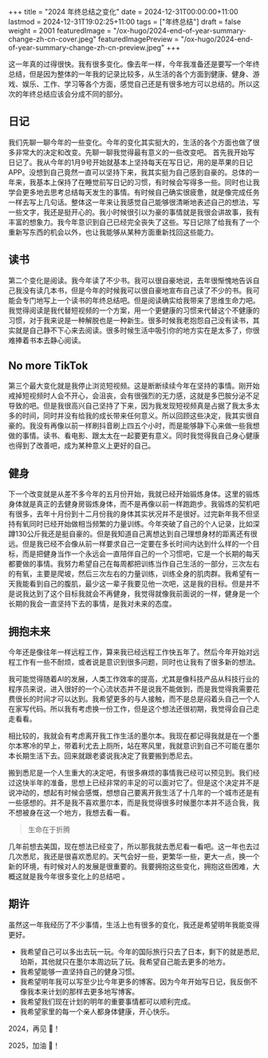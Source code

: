 +++
title = "2024 年终总结之变化"
date = 2024-12-31T00:00:00+11:00
lastmod = 2024-12-31T19:02:25+11:00
tags = ["年终总结"]
draft = false
weight = 2001
featuredImage = "/ox-hugo/2024-end-of-year-summary-change-zh-cn-cover.jpeg"
featuredImagePreview = "/ox-hugo/2024-end-of-year-summary-change-zh-cn-preview.jpeg"
+++

这一年真的过得很快。我有很多变化。像去年一样，今年我准备还是要写一个年终总结，但是因为整体的一年我的记录比较多，从生活的各个方面到健康、健身、游戏、娱乐、工作、学习等各个方面，感觉自己还是有很多地方可以总结的。所以这次的年终总结应该会分成不同的部分。

<!--more-->

## 日记
我们先聊一聊今年的一些变化。今年的变化其实挺大的，生活的各个方面也做了很多非常大的决定和改变。先聊一聊我觉得最有意义的一些改变吧。
首先我开始写日记了。我从今年的1月9号开始就基本上坚持每天在写日记，用的是苹果的日记APP。没想到自己竟然一直可以坚持下来，我其实挺为自己感到自豪的。总体的一年来，我基本上保持了在睡觉前写日记的习惯，有时候会写得多一些。同时也让我学会更多地去思考总结每天发生的事情。有时候自己确实很疲惫，就是像完成任务一样去写上几句话。整体这一年来让我感觉自己能够很清晰地表述自己的想法，写一些文字，我还是挺开心的。我小时候很引以为豪的事情就是我很会讲故事，我有丰富的想象力。我今年意识到自己已经完全丧失了这些。写日记除了给我有了一个重新写东西的机会以外，也让我能够从某种方面重新找回这些能力。

## 读书
第二个变化是阅读。我今年读了不少书。我可以很自豪地说，去年很惭愧地告诉自己我没有读几本书，但是今年的时候我可以很自豪地宣布自己读了不少的书。我可能会专门地写上一个读书的年终总结吧。但是阅读确实给我带来了思维生命力吧。我觉得阅读是我代替短视频的一个方案，用一个更健康的习惯来代替这个不健康的习惯，对于我来说是一种解脱也是一种新生。很多时候我老抱怨自己没有读书，其实就是自己静不下心来去阅读。很多时候生活中吸引你的地方实在是太多了，你很难捧着书本去静心阅读。

## No more TikTok
第三个最大变化就是我停止浏览短视频。这是断断续续今年在坚持的事情。刚开始戒掉短视频时人会不开心，会沮丧，会有很强烈的无力感，这就是多巴胺分泌不足导致的吧。但是我很高兴自己坚持了下来，因为我发现短视频真是占据了我太多太多的时间，同时并没有给我的成长带来任何意义。所以回顾这些决定，我其实很自豪的。我没有再像以前一样刷抖音刷上四五个小时，而是能够静下心来做一些我想做的事情。读书、看电影、跟太太在一起要更有意义。同时我觉得我自己身心健康也得到了改善吧，成为某种意义上更好的自己。

## 健身
下一个改变就是从差不多今年的五月份开始，我就已经开始锻炼身体。这里的锻炼身体就是真正的去健身房锻炼身体，而不是再像以前一样跑跑步。我锻炼的契机吧有很多，去年十月份到十二月份我的身体其实状况并不是很好。过完新年我不但坚持有氧同时已经开始做相当频繁的力量训练。今年突破了自己的个人记录，比如深蹲130公斤我还是挺自豪的。但是我知道自己离想达到自己理想身材的距离还有很远。但是我已经不会像从前一样要求自己一定要在多长时间内达到什么样的一个目标，而是把健身当作一个永远会一直陪伴自己的一个习惯吧，它是一个长期的每天都要做的事情。我努力希望自己在每周都把训练当作自己生活的一部分，三次左右的有氧，主要是爬坡，然后三次左右的力量训练，训练全身的肌肉群。我希望有一天我能看到自己的腹肌，最少这一辈子我要见他一次吧，这是我的目标。但是并不是说我达到了这个目标我就会不再健身，我觉得就像我前面说的一样，健身是一个长期的我会一直坚持下去的事情，是我对未来的态度。

## 拥抱未来
今年还是像往年一样远程工作，算来我已经远程工作快五年了。然后今年开始对远程工作有一些不耐烦，或者说是意识到很多问题，同时也让我有了很多新的想法。

我可能觉得随着AI的发展，人类工作效率的提高，尤其是像科技产品从科技行业的程序员来说，进入很好的一个心流状态并不是说我不能做到，而是我觉得我需要花费很长的时间才可以达到。我希望更多的与人接触，而不是总是闷着头自己一个人在家写代码。所以我有考虑换一份工作，但是这个想法还很初期，我觉得会自己走走看看。

相比较的，我就会有考虑离开我工作生活的墨尔本。我现在都记得我就是在一个墨尔本寒冷的早上，带着利尤去上厕所，站在寒风里，我就意识到自己不可能在墨尔本长期生活下去。回来就跟老婆说我决定了我要搬到悉尼去。

搬到悉尼是一个人生重大的决定吧，有很多麻烦的事情我已经可以预见到。我们经过这快半年的准备，思想上已经非常的丰足的可以面对它了。但是这个决定并不是说冲动的，想起有时候会感慨，想想自己要离开我生活了十几年的一个城市还是有一些感想的。并不是我不喜欢墨尔本，而是我觉得很多时候墨尔本并不适合我，我不想被身在这一个地方，我想去看一看。

> 生命在于折腾

几年前想去美国，现在想法已经变了，所以那我就去悉尼看一看吧。这一年也去过几次悉尼，我还是很喜欢悉尼的。天气会好一些，更繁华一些，更大一点，换一个新的环境，有时候对人的发展是很重要的。我要拥抱这些变化，拥抱这些困难，大概这就是我今年很多变化上的总结吧 。

## 期许
虽然这一年我经历了不少事情，生活上也有很多的变化，我还是希望明年我能变得更好。

- 我希望自己可以多出去玩一玩。今年的国际旅行只去了日本，剩下的就是悉尼,珀斯，其他就只在墨尔本周边玩了玩。我希望自己能去更多的地方。
- 我希望能够一直坚持自己的健身习惯。
- 我希望明年我可以写至少比今年更多的博客。因为今年开始写日记，我反倒不像我本来计划的那样去更多地写博客。
- 我希望我们现在计划的明年的重要事情都可以顺利完成。
- 我希望家里的每一个亲人都身体健康，开心快乐。

2024，再见 👋！

2025，加油 💪！
